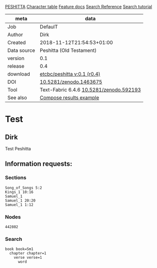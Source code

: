

<div class="hdlinks">
  <a target="_blank" href="https://github.com/etcbc/peshitta/blob/master/docs" title="provenance of this corpus">PESHITTA</a>
  <a target="_blank" href="https://dans-labs.github.io/text-fabric/Writing/Syriac" title="('Syriac characters and transcriptions',)">Character table</a>
  <a target="_blank" href="https://github.com/etcbc/peshitta/blob/master/docs/transcription-0.1.md#transcription.md" title="PESHITTA feature documentation">Feature docs</a>
  <a target="_blank" href="https://dans-labs.github.io/text-fabric/Api/General/#search-templates" title="Search Templates Introduction and Reference">Search Reference</a>
  <a target="_blank" href="https://nbviewer.jupyter.org/github/etcbc/peshitta/blob/master/tutorial/search.ipynb" title="Search tutorial in Jupyter Notebook">Search tutorial</a>
</div>



meta | data
--- | ---
Job | DefaulT
Author | Dirk
Created | 2018-11-12T21:54:53+01:00
Data source | Peshitta (Old Testament)
version | 0.1
release | 0.4
download   | [etcbc/peshitta v:0.1 (r0.4)](https://github.com/etcbc/peshitta/releases/download/0.4/tf-0.1.zip)
DOI | [10.5281/zenodo.1463675](https://doi.org/10.5281/zenodo.1463675)
Tool | Text-Fabric 6.4.6 [10.5281/zenodo.592193](https://doi.org/10.5281/zenodo.592193)
See also | [Compose results example](https://nbviewer.jupyter.org/github/dans-labs/text-fabric/blob/master/examples/compose.ipynb)


# Test

## Dirk

Test Peshitta

## Information requests:

### Sections

```
Song_of_Songs 5:2
Kings_1 10:16
Samuel_1
Samuel_1 20:20
Samuel_1 1:12
```

### Nodes

```
442802
```

### Search

```
book book=Sm1
  chapter chapter=1
    verse verse=1
      word
```
